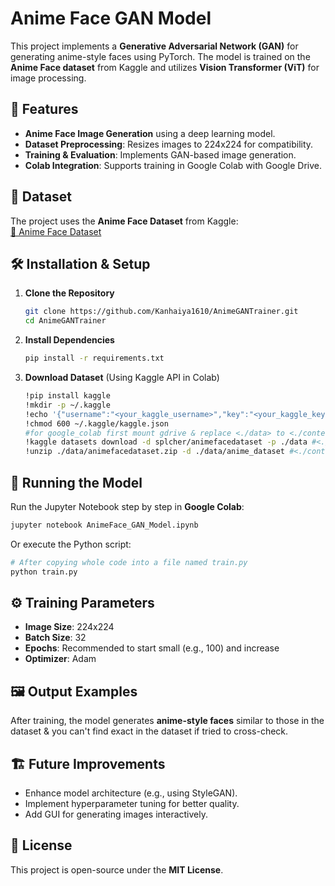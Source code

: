 # Anime Face GAN Model

This project implements a **Generative Adversarial Network (GAN)** for generating anime-style faces using PyTorch. The model is trained on the **Anime Face dataset** from Kaggle and utilizes **Vision Transformer (ViT)** for image processing.

## 📌 Features
- **Anime Face Image Generation** using a deep learning model.
- **Dataset Preprocessing**: Resizes images to 224x224 for compatibility.
- **Training & Evaluation**: Implements GAN-based image generation.
- **Colab Integration**: Supports training in Google Colab with Google Drive.

## 📁 Dataset
The project uses the **Anime Face Dataset** from Kaggle:  
[🔗 Anime Face Dataset](https://www.kaggle.com/datasets/splcher/animefacedataset)  

## 🛠 Installation & Setup

1. **Clone the Repository**  
   ```sh
   git clone https://github.com/Kanhaiya1610/AnimeGANTrainer.git
   cd AnimeGANTrainer
   ```

2. **Install Dependencies**  
   ```sh
   pip install -r requirements.txt
   ```

3. **Download Dataset** (Using Kaggle API in Colab)  
   ```sh
   !pip install kaggle
   !mkdir -p ~/.kaggle
   !echo '{"username":"<your_kaggle_username>","key":"<your_kaggle_key>"}' > ~/.kaggle/kaggle.json
   !chmod 600 ~/.kaggle/kaggle.json
   #for google_colab first mount gdrive & replace <./data> to <./content/drive> 
   !kaggle datasets download -d splcher/animefacedataset -p ./data #<./content/drive/>
   !unzip ./data/animefacedataset.zip -d ./data/anime_dataset #<./content/drive/anime_dataset>
   ```

## 🚀 Running the Model
Run the Jupyter Notebook step by step in **Google Colab**:
```sh
jupyter notebook AnimeFace_GAN_Model.ipynb
```

Or execute the Python script:
```sh
# After copying whole code into a file named train.py
python train.py
```

## ⚙️ Training Parameters
- **Image Size**: 224x224  
- **Batch Size**: 32  
- **Epochs**: Recommended to start small (e.g., 100) and increase  
- **Optimizer**: Adam  

## 🖼 Output Examples
After training, the model generates **anime-style faces** similar to those in the dataset & you can't find exact in the dataset if tried to cross-check.

## 🏗 Future Improvements
- Enhance model architecture (e.g., using StyleGAN).  
- Implement hyperparameter tuning for better quality.  
- Add GUI for generating images interactively.  

## 📜 License
This project is open-source under the **MIT License**.
